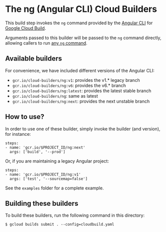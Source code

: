 # The ng (Angular CLI) Cloud Builders

This build step invokes the `ng` command provided by the [Angular CLI](https://github.com/angular/angular-cli) for [Google Cloud Build](https://cloud.google.com/cloud-build/).

Arguments passed to this builder will be passed to the `ng` command directly,
allowing callers to run [any `ng`
command](https://github.com/angular/angular-cli/wiki#additional-commands/).

## Available builders

For convenience, we have included different versions of the Angular CLI:
- `gcr.io/cloud-builders/ng:v1`: provides the v1.* legacy branch
- `gcr.io/cloud-builders/ng:v6`: provides the v6.* branch
- `gcr.io/cloud-builders/ng:latest`: provides the latest stable branch
- `gcr.io/cloud-builders/ng`: same as latest
- `gcr.io/cloud-builders/ng:next`: provides the next unstable branch

## How to use?

In order to use one of these builder, simply invoke the builder (and version), for instance:

```
steps:
- name: 'gcr.io/$PROJECT_ID/ng:next'
  args: ['build', '--prod']
```

Or, if you are maintaining a legacy Angular project:
```
steps:
- name: 'gcr.io/$PROJECT_ID/ng:v1'
  args: ['test', '--sourcemap=false']
```

See the `examples` folder for a complete example.


## Building these builders

To build these builders, run the following command in this directory:

    $ gcloud builds submit . --config=cloudbuild.yaml
